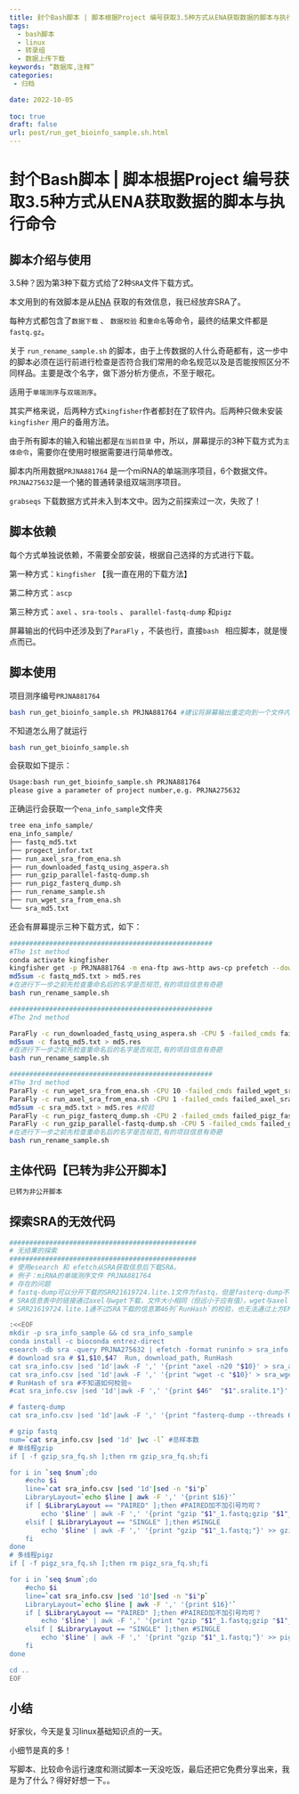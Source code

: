 ```yaml
---
title: 封个Bash脚本 | 脚本根据Project 编号获取3.5种方式从ENA获取数据的脚本与执行命令
tags:
  - bash脚本
  - linux
  - 转录组
  - 数据上传下载
keywords: “数据库,注释”
categories:
 - 归档

date: 2022-10-05
  
toc: true
draft: false
url: post/run_get_bioinfo_sample.sh.html
---
```


# 封个Bash脚本 | 脚本根据Project 编号获取3.5种方式从ENA获取数据的脚本与执行命令

## 脚本介绍与使用

3.5种？因为第3种下载方式给了2种`SRA`文件下载方式。

本文用到的有效脚本是从[ENA](https://www.ebi.ac.uk/ena/browser/search) 获取的有效信息，我已经放弃SRA了。

每种方式都包含了`数据下载` 、 `数据校验` 和`重命名`等命令，最终的结果文件都是`fastq.gz`。

关于 `run_rename_sample.sh` 的脚本，由于上传数据的人什么奇葩都有，这一步中的脚本必须在运行前进行检查是否符合我们常用的命名规范以及是否能按照区分不同样品。主要是改个名字，做下游分析方便点，不至于眼花。

适用于`单端测序`与`双端测序`。

其实严格来说，后两种方式`kingfisher`作者都封在了软件内。后两种只做未安装`kingfisher` 用户的备用方法。

由于所有脚本的输入和输出都是`在当前目录` 中，所以，屏幕提示的3种下载方式为`主体命令`，需要你在使用时根据需要进行简单修改。

脚本内所用数据`PRJNA881764` 是一个miRNA的单端测序项目，6个数据文件。`PRJNA275632`是一个猪的普通转录组双端测序项目。

`grabseqs` 下载数据方式并未入到本文中。因为之前探索过一次，失败了！

## 脚本依赖

每个方式单独说依赖，不需要全部安装，根据自己选择的方式进行下载。

第一种方式：`kingfisher`  【我一直在用的下载方法】

第二种方式：`ascp`

第三种方式：`axel` 、`sra-tools` 、 `parallel-fastq-dump` 和`pigz`

屏幕输出的代码中还涉及到了`ParaFly` ，不装也行，直接`bash ` 相应脚本，就是慢点而已。

## 脚本使用

项目测序编号`PRJNA881764`

```sh
bash run_get_bioinfo_sample.sh PRJNA881764 #建议将屏幕输出重定向到一个文件内。屏幕输出即为你运行所产生bash脚本的主体命令
```

不知道怎么用了就运行

```sh
bash run_get_bioinfo_sample.sh
```

会获取如下提示：

```sh
Usage:bash run_get_bioinfo_sample.sh PRJNA881764
please give a parameter of project number,e.g. PRJNA275632
```

正确运行会获取一个`ena_info_sample`文件夹

```sh
tree ena_info_sample/
ena_info_sample/
├── fastq_md5.txt
├── progect_infor.txt
├── run_axel_sra_from_ena.sh
├── run_downloaded_fastq_using_aspera.sh
├── run_gzip_parallel-fastq-dump.sh
├── run_pigz_fasterq_dump.sh
├── run_rename_sample.sh
├── run_wget_sra_from_ena.sh
└── sra_md5.txt
```

还会有屏幕提示三种下载方式，如下：

```sh
###################################################
#The 1st method
conda activate kingfisher
kingfisher get -p PRJNA881764 -m ena-ftp aws-http aws-cp prefetch --download-threads 8 -f fastq.gz
md5sum -c fastq_md5.txt > md5.res
#在进行下一步之前先检查重命名后的名字是否规范,有的项目信息有奇葩
bash run_rename_sample.sh

###################################################
#The 2nd method

ParaFly -c run_downloaded_fastq_using_aspera.sh -CPU 5 -failed_cmds failed_run_downloaded_fastq_using_aspera.txt
md5sum -c fastq_md5.txt > md5.res
#在进行下一步之前先检查重命名后的名字是否规范,有的项目信息有奇葩
bash run_rename_sample.sh

###################################################
#The 3rd method
ParaFly -c run_wget_sra_from_ena.sh -CPU 10 -failed_cmds failed_wget_sra_from_ena.txt #wget下载sra
ParaFly -c run_axel_sra_from_ena.sh -CPU 1 -failed_cmds failed_axel_sra_from_ena.txt #axel下载sra #设置多CPU可能报错,原因未知
md5sum -c sra_md5.txt > md5.res #校验
ParaFly -c run_pigz_fasterq_dump.sh -CPU 2 -failed_cmds failed_pigz_fasterq_dump.txt #首选
ParaFly -c run_gzip_parallel-fastq-dump.sh -CPU 5 -failed_cmds failed_gzip_parallel-fastq-dump.txt #次选
#在进行下一步之前先检查重命名后的名字是否规范,有的项目信息有奇葩
bash run_rename_sample.sh

```

## 主体代码【已转为非公开脚本】

```sh
已转为非公开脚本
```

## 探索SRA的无效代码

```sh
###############################################
# 无结果的探索
###############################################
# 使用esearch 和 efetch从SRA获取信息后下载SRA。
# 例子：miRNA的单端测序文件 PRJNA881764
# 存在的问题
# fastq-dump可以分开下载的SRR21619724.lite.1文件为fastq，但是fasterq-dump不行
# SRA信息表中的链接通过axel与wget下载，文件大小相同（但远小于应有值），wget与axel下载结果相同，md5sum校验的结果也一致！
# SRR21619724.lite.1通不过SRA下载的信息第46列`RunHash`的校验，也无法通过上方ENA下载信息中的sra_md5校验。且两个信息表中的sra校验信息不同。

:<<EOF
mkdir -p sra_info_sample && cd sra_info_sample
conda install -c bioconda entrez-direct
esearch -db sra -query PRJNA275632 | efetch -format runinfo > sra_info.csv
# download sra # $1,$10,$47  Run, download_path, RunHash
cat sra_info.csv |sed '1d'|awk -F ',' '{print "axel -n20 "$10}' > sra_axel_download.sh
cat sra_info.csv |sed '1d'|awk -F ',' '{print "wget -c "$10}' > sra_wget_download.sh
# RunHash of sra #不知道如何校验⭐
#cat sra_info.csv |sed '1d'|awk -F ',' '{print $46"  "$1".sralite.1"}' >sra.runhash

# fasterq-dump
cat sra_info.csv |sed '1d'|awk -F ',' '{print "fasterq-dump --threads 6 --split-3 -O ./ "$1".sralite.1"}'

# gzip fastq
num=`cat sra_info.csv |sed '1d' |wc -l` #总样本数
# 单线程gzip
if [ -f gzip_sra_fq.sh ];then rm gzip_sra_fq.sh;fi

for i in `seq $num`;do
    #echo $i
    line=`cat sra_info.csv |sed '1d'|sed -n "$i"p`
    LibraryLayout=`echo $line | awk -F ',' '{print $16}'`
    if [ $LibraryLayout == "PAIRED" ];then #PAIRED加不加引号均可？
        echo '$line' | awk -F ',' '{print "gzip "$1"_1.fastq;gzip "$1"_2.fastq;"}' >> gzip_sra_fq.sh
    elsif [ $LibraryLayout == "SINGLE" ];then #SINGLE
        echo '$line' | awk -F ',' '{print "gzip "$1"_1.fastq;"}' >> gzip_sra_fq.sh
    fi
done
# 多线程pigz
if [ -f pigz_sra_fq.sh ];then rm pigz_sra_fq.sh;fi

for i in `seq $num`;do
    #echo $i
    line=`cat sra_info.csv |sed '1d'|sed -n "$i"p`
    LibraryLayout=`echo $line | awk -F ',' '{print $16}'`
    if [ $LibraryLayout == "PAIRED" ];then #PAIRED加不加引号均可？
        echo '$line' | awk -F ',' '{print "gzip "$1"_1.fastq;gzip "$1"_2.fastq;"}' >> pigz_sra_fq.sh
    elsif [ $LibraryLayout == "SINGLE" ];then #SINGLE
        echo '$line' | awk -F ',' '{print "gzip "$1"_1.fastq;"}' >> pigz_sra_fq.sh
    fi
done

cd ..
EOF

```

## 小结

好家伙，今天是复习linux基础知识点的一天。

小细节是真的多！

写脚本、比较命令运行速度和测试脚本一天没吃饭，最后还把它免费分享出来，我是为了什么？得好好想一下。。